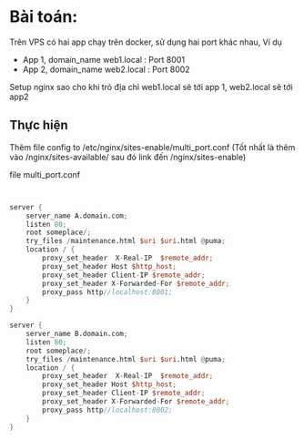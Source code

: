 # Bài toán: 
Trên VPS có hai app chạy trên docker, sử dụng hai port khác nhau, Ví dụ

- App 1, domain_name web1.local : Port 8001
- App 2, domain_name web2.local : Port 8002

Setup nginx sao cho khi trỏ địa chỉ web1.local sẽ tới app 1, web2.local sẽ tới app2

## Thực hiện

Thêm file config to /etc/nginx/sites-enable/multi_port.conf
(Tốt nhất là thêm vào /nginx/sites-available/ sau đó link đến /nginx/sites-enable)

file multi_port.conf
```v


server {
    server_name A.domain.com;
    listen 80;
    root someplace/;
    try_files /maintenance.html $uri $uri.html @puma;
    location / {
        proxy_set_header  X-Real-IP  $remote_addr;
        proxy_set_header Host $http_host; 
        proxy_set_header Client-IP $remote_addr;
        proxy_set_header X-Forwarded-For $remote_addr;               
        proxy_pass http//localhost:8001;
    }
}

server {
    server_name B.domain.com;
    listen 80;
    root someplace/;
    try_files /maintenance.html $uri $uri.html @puma;
    location / {
        proxy_set_header  X-Real-IP  $remote_addr;
        proxy_set_header Host $http_host; 
        proxy_set_header Client-IP $remote_addr;
        proxy_set_header X-Forwarded-For $remote_addr;               
        proxy_pass http//localhost:8002;
    }
}
```
